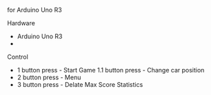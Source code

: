 for Arduino Uno R3

Hardware
- Arduino Uno R3
- 

Control
- 1 button press - Start Game
   1.1 button press - Change car position
- 2 button press - Menu
- 3 button press - Delate Max Score Statistics
